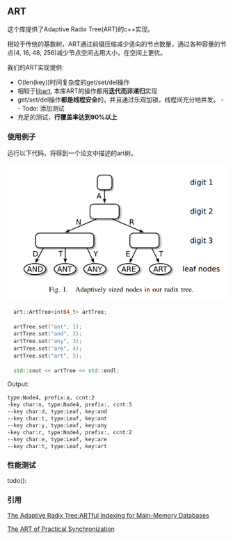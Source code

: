 ## ART

这个库提供了Adaptive Radix Tree(ART)的c++实现。

相较于传统的基数树，ART通过前缀压缩减少竖向的节点数量，通过各种容量的节点(4, 16, 48, 256)减少节点空间占用大小，在空间上更优。

我们的ART实现提供:

- O(len(key))时间复杂度的get/set/del操作
- 相较于[libart](https://github.com/armon/libart/tree/master), 本库ART的操作都用**迭代而非递归**实现
- get/set/del操作**都是线程安全**的，并且通过乐观加锁，线程间充分地并发。 -- Todo: 添加测试
- 充足的测试，**行覆盖率达到90%以上**

### 使用例子

运行以下代码，将得到一个论文中描述的art树。

![例子](./doc/pic/example_art_tree.png)

```c++
  art::ArtTree<int64_t> artTree;

  artTree.set("ant", 1);
  artTree.set("and", 2);
  artTree.set("any", 3);
  artTree.set("are", 4);
  artTree.set("art", 5);

  std::cout << artTree << std::endl;
```
Output:
```text
type:Node4, prefix:a, ccnt:2
-key char:n, type:Node4, prefix:, ccnt:3
--key char:d, type:Leaf, key:and
--key char:t, type:Leaf, key:ant
--key char:y, type:Leaf, key:any
-key char:r, type:Node4, prefix:, ccnt:2
--key char:e, type:Leaf, key:are
--key char:t, type:Leaf, key:art
```


### 性能测试

todo():


### 引用

[The Adaptive Radix Tree:ARTful Indexing for Main-Memory Databases](https://db.in.tum.de/~leis/papers/ART.pdf)

[The ART of Practical Synchronization](https://db.in.tum.de/~leis/papers/artsync.pdf)
